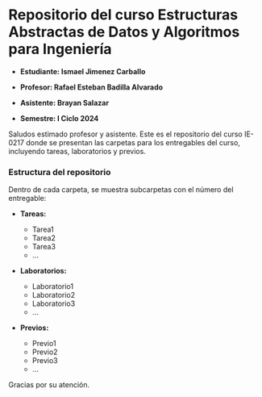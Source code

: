 # Repositorio del curso Estructuras Abstractas de Datos y Algoritmos para Ingeniería

+ **Estudiante: Ismael Jimenez Carballo**

+ **Profesor: Rafael Esteban Badilla Alvarado**

+ **Asistente: Brayan Salazar**

+ **Semestre: I Ciclo 2024**


Saludos estimado profesor y asistente. Este es el repositorio del curso IE-0217 donde se presentan las carpetas para los entregables del curso, incluyendo tareas, laboratorios y previos.

### Estructura del repositorio

Dentro de cada carpeta, se muestra subcarpetas con el número del entregable:

- **Tareas:**
  - Tarea1
  - Tarea2
  - Tarea3
  - ...

- **Laboratorios:**
  - Laboratorio1
  - Laboratorio2
  - Laboratorio3
  - ...

- **Previos:**
  - Previo1
  - Previo2
  - Previo3
  - ...

Gracias por su atención.
